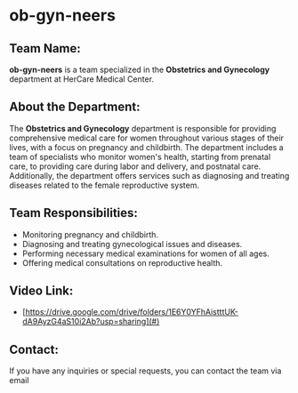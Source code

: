 # ob-gyn-neers

## Team Name:

**ob-gyn-neers** is a team specialized in the **Obstetrics and Gynecology** department at HerCare Medical Center.

## About the Department:

The **Obstetrics and Gynecology** department is responsible for providing comprehensive medical care for women throughout various stages of their lives, with a focus on pregnancy and childbirth. The department includes a team of specialists who monitor women's health, starting from prenatal care, to providing care during labor and delivery, and postnatal care. Additionally, the department offers services such as diagnosing and treating diseases related to the female reproductive system.

## Team Responsibilities:

- Monitoring pregnancy and childbirth.
- Diagnosing and treating gynecological issues and diseases.
- Performing necessary medical examinations for women of all ages.
- Offering medical consultations on reproductive health.

## Video Link:

- [https://drive.google.com/drive/folders/1E6Y0YFhAistttUK-dA9AyzG4aS10i2Ab?usp=sharing](#)

## Contact:

If you have any inquiries or special requests, you can contact the team via email
